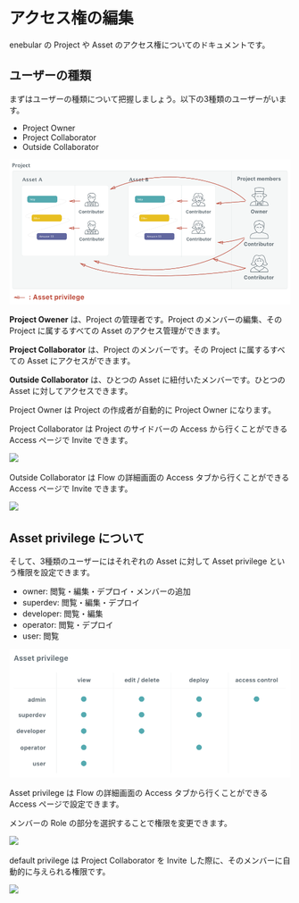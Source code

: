 # アクセス権の編集

enebular の Project や Asset のアクセス権についてのドキュメントです。

## ユーザーの種類

まずはユーザーの種類について把握しましょう。以下の3種類のユーザーがいます。

- Project Owner
- Project Collaborator
- Outside Collaborator

![](/public/images/developers/enebular-developers-aboutaccess.png)

**Project Owener** は、Project の管理者です。Project のメンバーの編集、その Project に属するすべての Asset のアクセス管理ができます。

**Project Collaborator** は、Project のメンバーです。その Project に属するすべての Asset にアクセスができます。

**Outside Collaborator** は、ひとつの Asset に紐付いたメンバーです。ひとつの Asset に対してアクセスできます。

Project Owner は Project の作成者が自動的に Project Owner になります。

Project Collaborator は Project のサイドバーの Access から行くことができる Access ページで Invite できます。

![](https://i.gyazo.com/de4082a2bf03d51d473dbb1e9bf5f78b.png)

Outside Collaborator は Flow の詳細画面の Access タブから行くことができる Access ページで Invite できます。

![](https://i.gyazo.com/cc774e8f901c3629f2c79098172dba61.png)


## Asset privilege について

そして、3種類のユーザーにはそれぞれの Asset に対して Asset privilege という権限を設定できます。

- owner: 閲覧・編集・デプロイ・メンバーの追加
- superdev: 閲覧・編集・デプロイ
- developer: 閲覧・編集
- operator: 閲覧・デプロイ
- user: 閲覧

![](/public/images/developers/enebular-developers-assetprivilege.png)

Asset privilege は Flow の詳細画面の Access タブから行くことができる Access ページで設定できます。

メンバーの Role の部分を選択することで権限を変更できます。

![](https://i.gyazo.com/b6ba9650ebedf08291983c7e472146e0.png)

default privilege は Project Collaborator を Invite した際に、そのメンバーに自動的に与えられる権限です。

![](https://i.gyazo.com/5d2970b4226d5633c2e81f7abc5f721f.png)